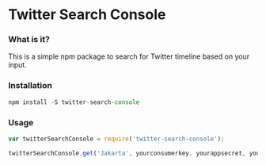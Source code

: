 # Twitter Search Console

### What is it?
This is a simple npm package to search for Twitter timeline based on your input.

### Installation
```javascript
npm install -S twitter-search-console
```

### Usage
```javascript
var twitterSearchConsole = require('twitter-search-console');

twitterSearchConsole.get('Jakarta', yourconsumerkey, yourappsecret, yourusertoken, yourusersecret); // Jakarta is your search term
```